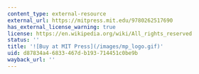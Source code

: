 ```yaml
---
content_type: external-resource
external_url: https://mitpress.mit.edu/9780262517690
has_external_license_warning: true
license: https://en.wikipedia.org/wiki/All_rights_reserved
status: ''
title: '![Buy at MIT Press](/images/mp_logo.gif)'
uid: d87834a4-6833-467d-b193-714451c0be9b
wayback_url: ''
---
```


